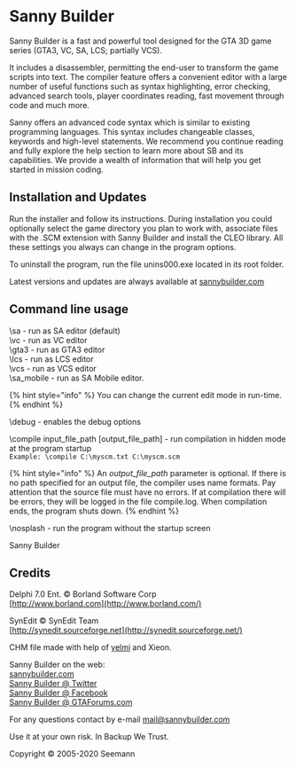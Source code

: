 # Sanny Builder

Sanny Builder is a fast and powerful tool designed for the GTA 3D game series \(GTA3, VC, SA, LCS; partially VCS\).

It includes a disassembler, permitting the end-user to transform the game scripts into text. The compiler feature offers a convenient editor with a large number of useful functions such as syntax highlighting, error checking, advanced search tools, player coordinates reading, fast movement through code and much more.

Sanny offers an advanced code syntax which is similar to existing programming languages. This syntax includes changeable classes, keywords and high-level statements. We recommend you continue reading and fully explore the help section to learn more about SB and its capabilities. We provide a wealth of information that will help you get started in mission coding.

## **Installation and Updates**

Run the installer and follow its instructions. During installation you could optionally select the game directory you plan to work with, associate files with the .SCM extension with Sanny Builder and install the CLEO library. All these settings you always can change in the program options.

To uninstall the program, run the file unins000.exe located in its root folder.

Latest versions and updates are always available at [sannybuilder.com](https://sannybuilder.com/)

## Command line usage

\sa - run as SA editor \(default\)  
\vc - run as VC editor  
\gta3 - run as GTA3 editor  
\lcs - run as LCS editor  
\vcs - run as VCS editor  
\sa\_mobile - run as SA Mobile editor.

{% hint style="info" %}
You can change the current edit mode in run-time.
{% endhint %}

\debug - enables the debug options  
  
\compile input\_file\_path \[output\_file\_path\] - run compilation in hidden mode at the program startup  
`Example: \compile C:\myscm.txt C:\myscm.scm`

{% hint style="info" %}
An _output\_file\_path_ parameter is optional. If there is no path specified for an output file, the compiler uses name formats. Pay attention that the source file must have no errors. If at compilation there will be errors, they will be logged in the file compile.log. When compilation ends, the program shuts down.
{% endhint %}

\nosplash - run the program without the startup screen

Sanny Builder

## Credits

Delphi 7.0 Ent. © Borland Software Corp  
[http://www.borland.com](http://www.borland.com/)

SynEdit © SynEdit Team  
[http://synedit.sourceforge.net](http://synedit.sourceforge.net/)

CHM file made with help of [yelmi](http://yelmi.com/) and Xieon.

Sanny Builder on the web:  
[sannybuilder.com](https://sannybuilder.com/)  
[Sanny Builder @ Twitter](https://twitter.com/SannyBuilderDev)  
[Sanny Builder @ Facebook](https://facebook.com/SannyBuilder)  
[Sanny Builder @ GTAForums.com](http://gtaforums.com/index.php?showtopic=211077)  


For any questions contact by e-mail [mail@sannybuilder.com](mailto:mail@sannybuilder.com)

Use it at your own risk. In Backup We Trust.

Copyright © 2005-2020 Seemann

